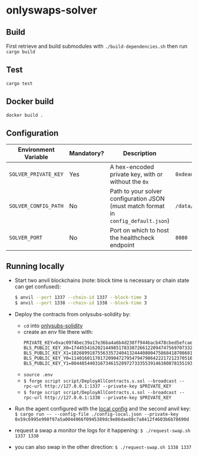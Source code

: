 # onlyswaps-solver

## Build
First retrieve and build submodules with `./build-dependencies.sh` then run `cargo build`

## Test
`cargo test`

## Docker build
`docker build .`

## Configuration
| Environment Variable | Mandatory? | Description                                                                         | Example                                  | Default                 |
| -------------------- | ---------- | ----------------------------------------------------------------------------------- | ---------------------------------------- |-------------------------|
| `SOLVER_PRIVATE_KEY` | Yes        | A hex-encoded private key, with or without the `0x`                                 | `0xdeadbeefdeadbeefdeadbeefdeadbeefdead` | —                       |
| `SOLVER_CONFIG_PATH` | No         | Path to your solver configuration JSON (must match format in `config_default.json`) | `/data/config.json`                      | `~/.solver/config.json` |
| `SOLVER_PORT`        | No         | Port on which to host the healthcheck endpoint                                      | `8080`                                   | `8080`                  |

## Running locally
- Start two anvil blockchains (note: block time is necessary or chain state can get confused):
  ```bash
  $ anvil --port 1337 --chain-id 1337 --block-time 3
  $ anvil --port 1338 --chain-id 1338 --block-time 3
  ```

- Deploy the contracts from onlysubs-solidity by:
  - `cd` into [onlysubs-solidity](./onlysubs-solidity)
  - create an env file there with:
    ```
    PRIVATE_KEY=0xac0974bec39a17e36ba4a6b4d238ff944bacb478cbed5efcae784d7bf4f2ff80
    BLS_PUBLIC_KEY_X0=17445541620214498517833872661220947475697073327136585274784354247720096233162
    BLS_PUBLIC_KEY_X1=18268991875563357240413244408004758684187086817233527689475815128036446189503
    BLS_PUBLIC_KEY_Y0=11401601170172090472795479479864222172123705188644469125048759621824127399516
    BLS_PUBLIC_KEY_Y1=8044854403167346152897273335539146380878155193886184396711544300199836788154
    ```
  - `source .env`
  - `$ forge script script/DeployAllContracts.s.sol --broadcast --rpc-url http://127.0.0.1:1337 --private-key $PRIVATE_KEY` 
  - `$ forge script script/DeployAllContracts.s.sol --broadcast --rpc-url http://127.0.0.1:1338 --private-key $PRIVATE_KEY`
 
- Run the agent configured with the [local config](./config-local.json) and the second anvil key:
`$ cargo run -- --config-file ./config-local.json --private-key 0x59c6995e998f97a5a0044966f0945389dc9e86dae88c7a8412f4603b6b78690d`
 
- request a swap a monitor the logs for it happening:
`$ ./request-swap.sh 1337 1338`
 
- you can also swap in the other direction:
`$ ./request-swap.sh 1338 1337`
